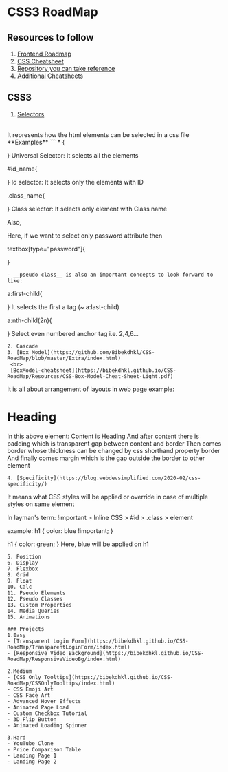 # CSS3 RoadMap

## Resources to follow
1. [Frontend Roadmap](https://bibekdhkl.github.io/CSS-RoadMap/Resources/2021-Frontend-Roadmap-Dark.pdf)
2. [CSS Cheatsheet](https://devhints.io/css)
3. [Repository you can take reference](https://github.com/Roopaish/CSS-RoadMap)
4. [Additional Cheatsheets](https://github.com/Bibekdhkl/CSS-RoadMap/tree/master/Resources)

## CSS3
1. [Selectors](https://bibekdhkl.github.io/CSS-RoadMap/Resources/CSS-Selector-Cheat-Sheet-Light.pdf)
<br>
It represents how the html elements can be selected in a css file<br>
**Examples**
```
* {

} Universal Selector: It selects all the elements

#id_name{

} Id selector: It selects only the elements with ID

.class_name{

} Class selector: It selects only element with Class name

Also,

<textbox type="text">
<textbox type="password">

Here, if we want to select only password attribute then

textbox[type="password"]{

}
```
- __pseudo class__ is also an important concepts to look forward to like:
```
a:first-child{

}     It selects the first a tag (~ a:last-child)

a:nth-child(2n){

}     Select even numbered anchor tag i.e. 2,4,6...

```
2. Cascade
3. [Box Model](https://github.com/Bibekdhkl/CSS-RoadMap/blob/master/Extra/index.html) 
 <br>
 [BoxModel-cheatsheet](https://bibekdhkl.github.io/CSS-RoadMap/Resources/CSS-Box-Model-Cheat-Sheet-Light.pdf)
```
It is all about arrangement of layouts in web page
example:
<h1> Heading</h1>

In this above element: 
  Content is Heading 
  And after content there is padding which is transparent gap between content and border
  Then comes border whose thickness can be changed by css shorthand property border
  And finally comes margin which is the gap outside the border to other element

```
4. [Specificity](https://blog.webdevsimplified.com/2020-02/css-specificity/)
```
It means what CSS styles will be applied or override in case of multiple styles on same element

In layman's term:
!important > Inline CSS > #id > .class > element

example:
h1 {
  color: blue !important;
}

h1 {
  color: green;
}
Here, blue will be applied on h1
```
5. Position
6. Display
7. Flexbox
8. Grid
9. Float
10. Calc
11. Pseudo Elements
12. Pseudo Classes
13. Custom Properties
14. Media Queries
15. Animations

### Projects
1.Easy
- [Transparent Login Form](https://bibekdhkl.github.io/CSS-RoadMap/TransparentLoginForm/index.html)
- [Responsive Video Background](https://bibekdhkl.github.io/CSS-RoadMap/ResponsiveVideoBg/index.html)

2.Medium
- [CSS Only Tooltips](https://bibekdhkl.github.io/CSS-RoadMap/CSSOnlyTooltips/index.html)
- CSS Emoji Art 
- CSS Face Art 
- Advanced Hover Effects 
- Animated Page Load 
- Custom Checkbox Tutorial 
- 3D Flip Button 
- Animated Loading Spinner 

3.Hard
- YouTube Clone 
- Price Comparison Table 
- Landing Page 1 
- Landing Page 2 